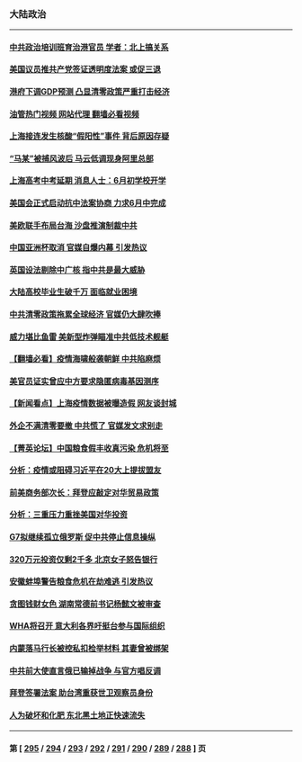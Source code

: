 ### 大陆政治
---
#### [中共政治培训班育治港官员 学者：北上搞关系](../../pages/ncid277/n13737854.md?05160445) 
#### [美国议员推共产党签证透明度法案 或促三退](../../pages/ncid277/n13737821.md?05160445) 
#### [港府下调GDP预测 凸显清零政策严重打击经济](../../pages/ncid277/n13737830.md?05160445) 
#### [油管热门视频 网站代理 翻墙必看视频](http://209.222.30.114:81/youtube.html?05160445)
#### [上海接连发生核酸“假阳性”事件 背后原因存疑](../../pages/ncid277/n13737818.md?05160445) 
#### [“马某”被捕风波后 马云低调现身阿里总部](../../pages/ncid277/n13737824.md?05160445) 
#### [上海高考中考延期 消息人士：6月初学校开学](../../pages/ncid277/n13737805.md?05160445) 
#### [美国会正式启动抗中法案协商 力求6月中完成](../../pages/ncid277/n13737740.md?05160445) 
#### [美欧联手布局台海 沙盘推演制裁中共](../../pages/ncid277/n13731643.md?05160445) 
#### [中国亚洲杯取消 官媒自爆内幕 引发热议](../../pages/ncid277/n13737653.md?05160445) 
#### [英国设法剔除中广核 指中共是最大威胁](../../pages/ncid277/n13737324.md?05160445) 
#### [大陆高校毕业生破千万 面临就业困境](../../pages/ncid277/n13737242.md?05160445) 
#### [中共清零政策拖累全球经济 官媒仍大肆吹捧](../../pages/ncid277/n13737257.md?05160445) 
#### [威力堪比鱼雷 美新型炸弹瞄准中共低技术舰艇](../../pages/ncid277/n13730798.md?05160445) 
#### [【翻墙必看】疫情海啸般袭朝鲜 中共陷麻烦](../../pages/ncid277/n13737162.md?05160445) 
#### [美官员证实曾应中方要求隐匿病毒基因测序](../../pages/ncid277/n13737139.md?05160445) 
#### [【新闻看点】上海疫情数据被曝造假 网友谈封城](../../pages/ncid277/n13737080.md?05160445) 
#### [外企不满清零要撤 中共慌了 官媒发文求别走](../../pages/ncid277/n13737067.md?05160445) 
#### [【菁英论坛】中国粮食假丰收真污染 危机将至](../../pages/ncid277/n13736862.md?05160445) 
#### [分析：疫情或阻碍习近平在20大上提拔盟友](../../pages/ncid277/n13737054.md?05160445) 
#### [前美商务部次长：拜登应敲定对华贸易政策](../../pages/ncid277/n13736985.md?05160445) 
#### [分析：三重压力重挫美国对华投资](../../pages/ncid277/n13731653.md?05160445) 
#### [G7拟继续孤立俄罗斯 促中共停止信息操纵](../../pages/ncid277/n13736875.md?05160445) 
#### [320万元投资仅剩2千多 北京女子怒告银行](../../pages/ncid277/n13736856.md?05160445) 
#### [安徽蚌埠警告粮食危机在劫难逃 引发热议](../../pages/ncid277/n13736542.md?05160445) 
#### [贪图钱财女色 湖南常德前书记杨懿文被审查](../../pages/ncid277/n13736818.md?05160445) 
#### [WHA将召开 意大利各界吁挺台参与国际组织](../../pages/ncid277/n13736522.md?05160445) 
#### [内蒙落马行长被控私扣检举材料 其妻曾被绑架](../../pages/ncid277/n13736434.md?05160445) 
#### [中共前大使直言俄已输掉战争 与官方唱反调](../../pages/ncid277/n13736502.md?05160445) 
#### [拜登签署法案 助台湾重获世卫观察员身份](../../pages/ncid277/n13736367.md?05160445) 
#### [人为破坏和化肥 东北黑土地正快速流失](../../pages/ncid277/n13736483.md?05160445) 

---
#### 第 [ [295](./295.md?05160445) / [294](./294.md?05160445) / [293](./293.md?05160445) / [292](./292.md?05160445) / [291](./291.md?05160445) / [290](./290.md?05160445) / [289](./289.md?05160445) / [288](./288.md?05160445) ] 页
